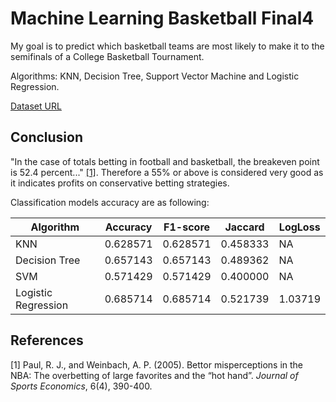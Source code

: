 # Machine Learning Basketball Final4
My goal is to predict which basketball teams are most likely to make it to the semifinals of a College Basketball Tournament.

Algorithms: KNN, Decision Tree, Support Vector Machine and Logistic Regression.

[Dataset URL](https://s3-api.us-geo.objectstorage.softlayer.net/cf-courses-data/CognitiveClass/ML0120ENv3/Dataset/ML0101EN_EDX_skill_up/cbb.csv)

## Conclusion

"In the case of totals betting in football and basketball, the breakeven point is 52.4 percent..." [[1]](#1). Therefore a 55% or above is considered very good as it indicates profits on conservative betting strategies.

Classification models accuracy are as following:

| Algorithm           | Accuracy | F1-score | Jaccard  | LogLoss |
| ------------------  | -------- | -------- | -------- | ------- |
| KNN                 | 0.628571 | 0.628571 | 0.458333 | NA      |
| Decision Tree       | 0.657143 | 0.657143 | 0.489362 | NA      |
| SVM                 | 0.571429 | 0.571429 | 0.400000 | NA      |
| Logistic Regression | 0.685714 | 0.685714 | 0.521739 | 1.03719 |

## References
<a id="1">[1]</a> 
Paul, R. J., and Weinbach, A. P. (2005). 
Bettor misperceptions in the NBA: The overbetting of large favorites and the “hot hand”. 
*Journal of Sports Economics*, 6(4), 390-400. 
